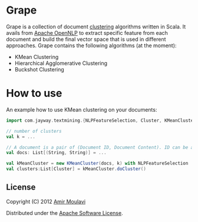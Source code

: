 Grape
=====

Grape is a collection of document [clustering](http://en.wikipedia.org/wiki/Data_clustering) algorithms written in Scala.
It avails from [Apache OpenNLP](http://opennlp.apache.org/) to extract specific feature from each document and build
the final vector space that is used in different approaches. Grape contains the following algorithms (at the moment):

* KMean Clustering
* Hierarchical Agglomerative Clustering
* Buckshot Clustering

How to use
==========

An example how to use KMean clustering on your documents:

```scala
import com.jayway.textmining.{NLPFeatureSelection, Cluster, KMeanCluster}

// number of clusters
val k = ...

// A document is a pair of (Document ID, Document Content). ID can be anything.
val docs: List[(String, String)] = ...

val kMeanCluster = new KMeanCluster(docs, k) with NLPFeatureSelection
val clusters:List[Cluster] = kMeanCluster.doCluster()
```

License
-------

Copyright (C) 2012 [Amir Moulavi](http://amirmoulavi.com)

Distributed under the [Apache Software License](http://www.apache.org/licenses/LICENSE-2.0.html).
